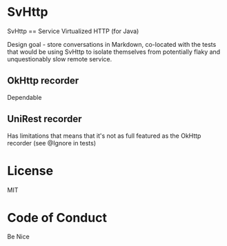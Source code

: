 # SvHttp

SvHttp == Service Virtualized HTTP (for Java)

Design goal - store conversations in Markdown, co-located with the tests that would be using SvHttp 
to isolate themselves from potentially flaky and unquestionably slow remote service.

## OkHttp recorder

Dependable

## UniRest recorder

Has limitations that means that it's not as full featured as the OkHttp recorder (see @Ignore in tests)

# License

MIT

# Code of Conduct

Be Nice